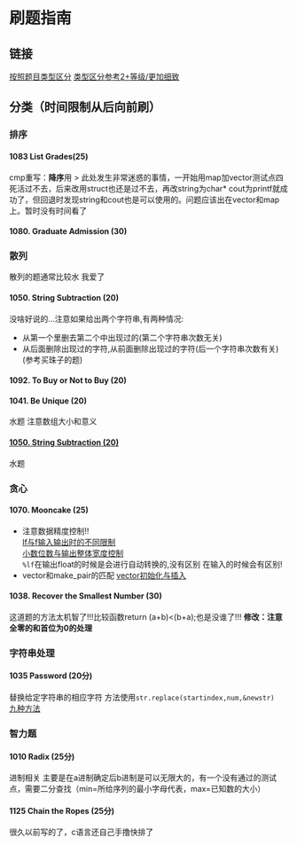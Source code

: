 # 刷题指南
## 链接
[按照题目类型区分](https://blog.csdn.net/qq_29762941/article/details/82953024) 
[类型区分参考2+等级/更加细致](https://blog.csdn.net/Alternative_19/article/details/83067448)
## 分类（时间限制从后向前刷）
### 排序
#### 1083 List Grades(25)
cmp重写：**降序**用 > 
此处发生非常迷惑的事情，一开始用map加vector测试点四死活过不去，后来改用struct也还是过不去，再改string为char* cout为printf就成功了，但回退时发现string和cout也是可以使用的。问题应该出在vector和map上。暂时没有时间看了
#### 1080. Graduate Admission (30)
### 散列
散列的题通常比较水 我爱了
#### 1050. String Subtraction (20)
没啥好说的...注意如果给出两个字符串,有两种情况:
- 从第一个里删去第二个中出现过的(第二个字符串次数无关)
- 从后面删除出现过的字符,从前面删除出现过的字符(后一个字符串次数有关)(参考买珠子的题)
#### 1092. To Buy or Not to Buy (20)
#### 1041. Be Unique (20)
水题 注意数组大小和意义
#### [1050. String Subtraction (20)](https://github.com/yifang0-0/pat-/blob/master/1050.%20String%20Subtraction%20(20))
水题
### 贪心
#### 1070. Mooncake (25)
- 注意数据精度控制!!  
[lf与f输入输出时的不同限制](https://blog.csdn.net/selooloo/article/details/4957204)  
[小数位数与输出整体宽度控制](https://blog.csdn.net/yss28/article/details/53538063)  
``%lf``在输出float的时候是会进行自动转换的,没有区别 在输入的时候会有区别!
- vector和make_pair的匹配
[vector初始化与插入](https://blog.csdn.net/qq_35962520/article/details/81628852)
#### 1038. Recover the Smallest Number (30)
这道题的方法太机智了!!!比较函数return (a+b)<(b+a);也是没谁了!!! 
**修改：注意全零的和首位为0的处理**
### 字符串处理
#### 1035 Password (20分) 
替换给定字符串的相应字符 方法使用``str.replace(startindex,num,&newstr)``  
[九种方法](https://blog.csdn.net/cai_niaocainiao/article/details/81260902)
### 智力题
#### 1010 Radix (25分)
进制相关 主要是在a进制确定后b进制是可以无限大的，有一个没有通过的测试点，需要二分查找（min=所给序列的最小字母代表，max=已知数的大小）
#### 1125 Chain the Ropes (25分)
很久以前写的了，c语言还自己手撸快排了
#### 
